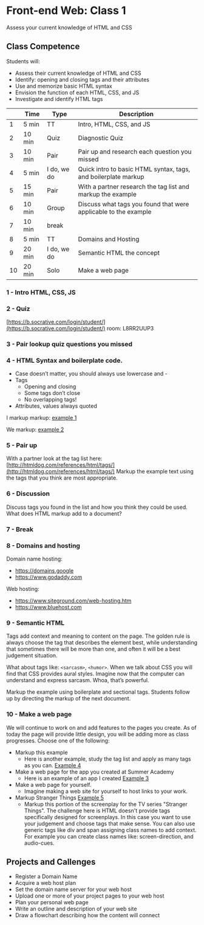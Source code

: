 # Front-end Web: Class 1

Assess your current knowledge of HTML and CSS

## Class Competence

Students will: 

- Assess their current knowledge of HTML and CSS
- Identify: opening and closing tags and their attributes
- Use and memorize basic HTML syntax
- Envision the function of each HTML, CSS, and JS
- Investigate and identify HTML tags 

|    | Time   | Type  | Description |
|----|--------|-------|-------------|
| 1  | 5 min  |TT     | Intro, HTML, CSS, and JS |
| 2  | 10 min | Quiz  | Diagnostic Quiz |
| 3  | 10 min | Pair  | Pair up and research each question you missed |
| 4  | 5 min  | I do, we do    | Quick intro to basic HTML syntax, tags, and boilerplate markup |
| 5  | 15 min | Pair  | With a partner research the tag list and markup the example |
| 6  | 10 min | Group | Discuss what tags you found that were applicable to the example |
| 7  | 10 min | break |  |
| 8  | 5 min  | TT    | Domains and Hosting |
| 9  | 20 min |I do, we do | Semantic HTML the concept |
| 10 | 20 min | Solo  | Make a web page |

### 1 - Intro HTML, CSS, JS

### 2 - Quiz 

[https://b.socrative.com/login/student/](https://b.socrative.com/login/student/) room: L8RR2UUP3

### 3 - Pair lookup quiz questions you missed 

### 4 - HTML Syntax and boilerplate code. 

- Case doesn’t matter, you should always use lowercase and - 
- Tags 
  - Opening and closing
  - Some tags don’t close
  - No overlapping tags!
- Attributes, values always quoted

I markup markup: [example 1](example-1.html)

We markup: [example 2](example-2.html)

### 5 - Pair up 

With a partner look at the tag list here:
[http://htmldog.com/references/html/tags/](http://htmldog.com/references/html/tags/)
Markup the example text using the tags that you think are most appropriate. 

### 6 - Discussion

Discuss tags you found in the list and how you think they could be used. What does HTML markup add to a document?

### 7 - Break 

### 8 - Domains and hosting

Domain name hosting: 

- https://domains.google
- https://www.godaddy.com

Web hosting: 

- https://www.siteground.com/web-hosting.htm
- https://www.bluehost.com

### 9 - Semantic HTML

Tags add context and meaning to content on the page. The golden rule is always choose the tag that describes the 
element best, while understanding that sometimes there will be more than one, and often it will be a best judgement
situation. 

What about tags like: `<sarcasm>`, `<humor>`. When we talk about CSS you will find that CSS provides aural styles. Imagine 
now that the computer can understand and express sarcasm. Whoa, that’s powerful.

Markup the example using boilerplate and sectional tags. Students follow up by directing the markup of the next document. 

### 10 - Make a web page

We will continue to work on and add features to the pages you create. As of today the page will provide little design, 
you will be adding more as class progresses.  Choose one of the following:

- Markup this example
  - Here is another example, study the tag list and apply as many tags as you can. [Example 4](example-4.html)
- Make a web page for the app you created at Summer Academy
  - Here is an example of an app I created [Example 3](example-3.html)
- Make a web page for yourself. 
  - Imagine making a web site for yourself to host links to your work. 
- Markup Stranger Things [Example 5](example-5.html)
  - Markup this portion of the screenplay for the TV series "Stranger Things". The challenge here is HTML doesn't provide
  tags specifically designed for screenplays. In this case you want to use your judgement and choose tags that make sense.
  You can also use generic tags like div and span assigning class names to add context. For example you can create class
  names like: screen-direction, and audio-cues. 

## Projects and Callenges

- Register a Domain Name
- Acquire a web host plan
- Set the domain name server for your web host
- Upload one or more of your project pages to your web host
- Plan your personal web page
- Write an outline and description of your web site
- Draw a flowchart describing how the content will connect

